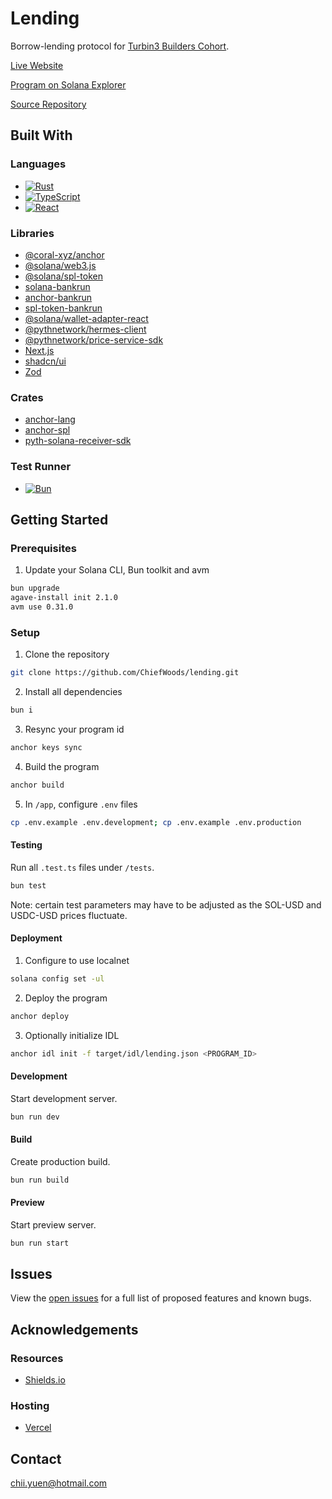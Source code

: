 # Lending

Borrow-lending protocol for [Turbin3 Builders Cohort](https://turbin3.com/).

[Live Website](https://lending-app-gilt.vercel.app/)

[Program on Solana Explorer](https://explorer.solana.com/address/DdjBM9scqgaLvE4iskb1cYqqJYFMScRXmi1xnvHPsANt?cluster=devnet)

[Source Repository](https://github.com/ChiefWoods/lending)

## Built With

### Languages

- [![Rust](https://img.shields.io/badge/Rust-f75008?style=for-the-badge&logo=rust)](https://www.rust-lang.org/)
- [![TypeScript](https://img.shields.io/badge/TypeScript-ffffff?style=for-the-badge&logo=typescript)](https://www.typescriptlang.org/)
- [![React](https://img.shields.io/badge/React-23272f?style=for-the-badge&logo=react)](https://react.dev/)

### Libraries

- [@coral-xyz/anchor](https://www.anchor-lang.com/)
- [@solana/web3.js](https://solana-labs.github.io/solana-web3.js/)
- [@solana/spl-token](https://solana-labs.github.io/solana-program-library/token/js/)
- [solana-bankrun](https://kevinheavey.github.io/solana-bankrun/)
- [anchor-bankrun](https://kevinheavey.github.io/solana-bankrun/)
- [spl-token-bankrun](https://github.com/metaDAOproject/spl-token-bankrun)
- [@solana/wallet-adapter-react](https://github.com/anza-xyz/wallet-adapter)
- [@pythnetwork/hermes-client](https://pyth.network/)
- [@pythnetwork/price-service-sdk](https://pyth.network/)
- [Next.js](https://nextjs.org/)
- [shadcn/ui](https://ui.shadcn.com/)
- [Zod](https://zod.dev/)

### Crates

- [anchor-lang](https://docs.rs/anchor-lang/latest/anchor_lang/)
- [anchor-spl](https://docs.rs/anchor-spl/latest/anchor_spl/)
- [pyth-solana-receiver-sdk](https://docs.rs/pyth-solana-receiver-sdk/latest/pyth_solana_receiver_sdk/)

### Test Runner

- [![Bun](https://img.shields.io/badge/Bun-000?style=for-the-badge&logo=bun)](https://bun.sh/)

## Getting Started

### Prerequisites

1. Update your Solana CLI, Bun toolkit and avm

```bash
bun upgrade
agave-install init 2.1.0
avm use 0.31.0
```

### Setup

1. Clone the repository

```bash
git clone https://github.com/ChiefWoods/lending.git
```

2. Install all dependencies

```bash
bun i
```

3. Resync your program id

```bash
anchor keys sync
```

4. Build the program

```bash
anchor build
```

5. In `/app`, configure `.env` files

```bash
cp .env.example .env.development; cp .env.example .env.production
```

#### Testing

Run all `.test.ts` files under `/tests`.

```bash
bun test
```

Note: certain test parameters may have to be adjusted as the SOL-USD and USDC-USD prices fluctuate.

#### Deployment

1. Configure to use localnet

```bash
solana config set -ul
```

2. Deploy the program

```bash
anchor deploy
```

3. Optionally initialize IDL

```bash
anchor idl init -f target/idl/lending.json <PROGRAM_ID>
```

#### Development

Start development server.

```bash
bun run dev
```

#### Build

Create production build.

```bash
bun run build
```

#### Preview

Start preview server.

```bash
bun run start
```

## Issues

View the [open issues](https://github.com/ChiefWoods/lending/issues) for a full list of proposed features and known bugs.

## Acknowledgements

### Resources

- [Shields.io](https://shields.io/)

### Hosting

- [Vercel](https://vercel.com/)

## Contact

[chii.yuen@hotmail.com](mailto:chii.yuen@hotmail.com)
